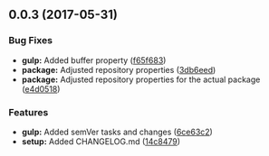 <a name="0.0.3"></a>
## 0.0.3 (2017-05-31)


### Bug Fixes

* **gulp:** Added buffer property ([f65f683](https://github.com/rokie83/flexgrid/commit/f65f683))
* **package:** Adjusted repository properties ([3db6eed](https://github.com/rokie83/flexgrid/commit/3db6eed))
* **package:** Adjusted repository properties for the actual package ([e4d0518](https://github.com/rokie83/flexgrid/commit/e4d0518))


### Features

* **gulp:** Added semVer tasks and changes ([6ce63c2](https://github.com/rokie83/flexgrid/commit/6ce63c2))
* **setup:** Added CHANGELOG.md ([14c8479](https://github.com/rokie83/flexgrid/commit/14c8479))



